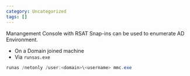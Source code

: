```yaml
---
category: Uncategorized
tags: []
---
```

Manangement Console with RSAT Snap-ins can be used to enumerate AD Environment. 
* On a Domain joined machine
* Via `runsas.exe`
```powershell
runas /netonly /user:<domain>\<username> mmc.exe
```
